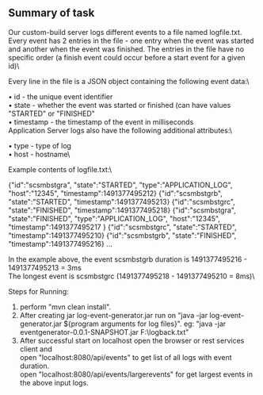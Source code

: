 Summary of task
----------------------------------------
Our custom-build server logs different events to a file named logfile.txt. Every event has 2 entries in the file - one
entry when the event was started and another when the event was finished. The entries in the file have no specific
order (a finish event could occur before a start event for a given id)\

Every line in the file is a JSON object containing the following event data:\

• id - the unique event identifier\
• state - whether the event was started or finished (can have values "STARTED" or "FINISHED"\
• timestamp - the timestamp of the event in milliseconds\
Application Server logs also have the following additional attributes:\

• type - type of log\
• host - hostname\

Example contents of logfile.txt:\

{"id":"scsmbstgra", "state":"STARTED", "type":"APPLICATION_LOG", "host":"12345", "timestamp":1491377495212}
{"id":"scsmbstgrb", "state":"STARTED", "timestamp":1491377495213}
{"id":"scsmbstgrc", "state":"FINISHED", "timestamp":1491377495218}
{"id":"scsmbstgra", "state":"FINISHED", "type":"APPLICATION_LOG", "host":"12345", "timestamp":1491377495217
}
{"id":"scsmbstgrc", "state":"STARTED", "timestamp":1491377495210}
{"id":"scsmbstgrb", "state":"FINISHED", "timestamp":1491377495216}
...

In the example above, the event scsmbstgrb duration is 1491377495216 - 1491377495213 = 3ms\
The longest event is scsmbstgrc (1491377495218 - 1491377495210 = 8ms)\

Steps for Running:

1. perform "mvn clean install".
2. After creating jar log-event-generator.jar run on "java -jar log-event-generator.jar ${program arguments for log files}".
             eg: "java -jar eventgenerator-0.0.1-SNAPSHOT.jar F:\\logback.txt"
3. After successful start on localhost open the browser or rest services client and\
          open "localhost:8080/api/events" to get list of all logs with event duration.\
          open "localhost:8080/api/events/largerevents" for get largest events in the above input logs.



